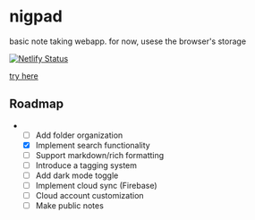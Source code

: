# nigpad
basic note taking webapp. for now, usese the browser's storage

[![Netlify Status](https://api.netlify.com/api/v1/badges/66246e0a-81cc-4054-846c-184e5d9da4de/deploy-status)](https://app.netlify.com/sites/nigpad/deploys)

 [try here](https://nigpad.netlify.app/)

## Roadmap
- 
    - [ ] Add folder organization
    - [x] Implement search functionality
    - [ ] Support markdown/rich formatting
    - [ ] Introduce a tagging system  
    - [ ] Add dark mode toggle
    - [ ] Implement cloud sync (Firebase)
    - [ ] Cloud account customization
    - [ ] Make public notes
